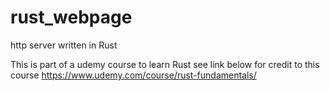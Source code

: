 # rust_webpage
http server written in Rust

This is part of a udemy course to learn Rust
see link below for credit to this course
https://www.udemy.com/course/rust-fundamentals/

